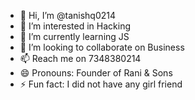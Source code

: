 - 👋 Hi, I’m @tanishq0214
- 👀 I’m interested in Hacking
- 🌱 I’m currently learning JS
- 💞️ I’m looking to collaborate on Business
- 📫 Reach me on 7348380214
- 😄 Pronouns: Founder of Rani & Sons
- ⚡ Fun fact: I did not have any girl friend

<!---
tanishq0214/tanishq0214 is a ✨ special ✨ repository because its `README.md` (this file) appears on your GitHub profile.
You can click the Preview link to take a look at your changes.
--->
